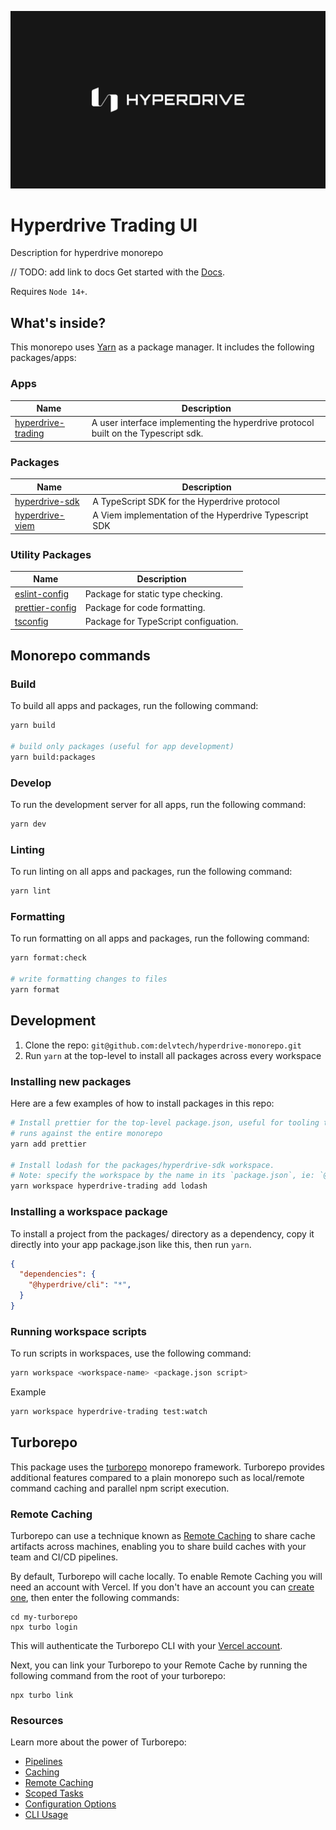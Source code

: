 ![Hyperdrive Logo](./apps//hyperdrive-trading/src/public/HyperdriveLogo.png)

# Hyperdrive Trading UI

Description for hyperdrive monorepo

// TODO: add link to docs
Get started with the [Docs](https://github.com/delvtech).

Requires `Node 14+`.

## What's inside?

This monorepo uses [Yarn](https://classic.yarnpkg.com/) as a package manager. It includes the following packages/apps:

### Apps
| Name                                                                                                | Description                                                     |
| --------------------------------------------------------------------------------------------------- | --------------------------------------------------------------- |
| [hyperdrive-trading](https://github.com/delvtech/hyperdrive-monorepo/tree/main/apps/hyperdrive-trading)                   | A user interface implementing the hyperdrive protocol built on the Typescript sdk. |

### Packages

| Name                                                                                                | Description                                                                 |
| --------------------------------------------------------------------------------------------------- | --------------------------------------------------------------------------- |
| [hyperdrive-sdk](https://github.com/delvtech/hyperdrive-monorepo/tree/main/packages/hyperdrive-sdk)             | A TypeScript SDK for the Hyperdrive protocol             |
| [hyperdrive-viem](https://github.com/delvtech/hyperdrive-monorepo/tree/main/packages/hyperdrive-viem)       |  A Viem implementation of the Hyperdrive Typescript SDK



### Utility Packages

| Name                                                                                            | Description                          |
| ----------------------------------------------------------------------------------------------- | ------------------------------------ |
| [eslint-config](https://github.com/delvtech/hyperdrive-monorepo/tree/main/packages/eslint-config)     | Package for static type checking.    |
| [prettier-config](https://github.com/delvtech/hyperdrive-monorepo/tree/main/packages/prettier-config) | Package for code formatting.         |
| [tsconfig](https://github.com/delvtech/hyperdrive-monorepo/tree/main/packages/tsconfig)               | Package for TypeScript configuation. |


## Monorepo commands

### Build

To build all apps and packages, run the following command:

```bash
yarn build

# build only packages (useful for app development)
yarn build:packages

```

### Develop

To run the development server for all apps, run the following command:

```bash
yarn dev
```

### Linting

To run linting on all apps and packages, run the following command:

```bash
yarn lint
```

### Formatting

To run formatting on all apps and packages, run the following command:

```bash
yarn format:check

# write formatting changes to files
yarn format

```

## Development

1. Clone the repo: `git@github.com:delvtech/hyperdrive-monorepo.git`
2. Run `yarn` at the top-level to install all packages across every workspace

### Installing new packages

Here are a few examples of how to install packages in this repo:

```bash
# Install prettier for the top-level package.json, useful for tooling that
# runs against the entire monorepo
yarn add prettier

# Install lodash for the packages/hyperdrive-sdk workspace.
# Note: specify the workspace by the name in its `package.json`, ie: `@hyperdrive/sdk` not `hyperdrive-sdk`
yarn workspace hyperdrive-trading add lodash
```

### Installing a workspace package

To install a project from the packages/ directory as a dependency, copy it
directly into your app package.json like this, then run `yarn`.

```json
{
  "dependencies": {
    "@hyperdrive/cli": "*",
  }
}
```

### Running workspace scripts

To run scripts in workspaces, use the following command:

```bash
yarn workspace <workspace-name> <package.json script>
```

Example

```bash
yarn workspace hyperdrive-trading test:watch
```

## Turborepo

This package uses the [turborepo](https://turbo.build/) monorepo framework. Turborepo provides additional features compared to a plain monorepo such as local/remote command caching and parallel npm script execution.

### Remote Caching

Turborepo can use a technique known as [Remote Caching](https://turborepo.org/docs/core-concepts/remote-caching) to share cache artifacts across machines, enabling you to share build caches with your team and CI/CD pipelines.

By default, Turborepo will cache locally. To enable Remote Caching you will need an account with Vercel. If you don't have an account you can [create one](https://vercel.com/signup), then enter the following commands:

```
cd my-turborepo
npx turbo login
```

This will authenticate the Turborepo CLI with your [Vercel account](https://vercel.com/docs/concepts/personal-accounts/overview).

Next, you can link your Turborepo to your Remote Cache by running the following command from the root of your turborepo:

```
npx turbo link
```

### Resources

Learn more about the power of Turborepo:

- [Pipelines](https://turborepo.org/docs/core-concepts/pipelines)
- [Caching](https://turborepo.org/docs/core-concepts/caching)
- [Remote Caching](https://turborepo.org/docs/core-concepts/remote-caching)
- [Scoped Tasks](https://turborepo.org/docs/core-concepts/scopes)
- [Configuration Options](https://turborepo.org/docs/reference/configuration)
- [CLI Usage](https://turborepo.org/docs/reference/command-line-reference)
